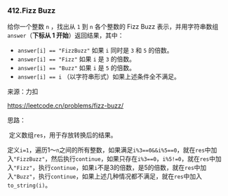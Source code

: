 ### 412.Fizz Buzz

给你一个整数 `n` ，找出从 `1` 到 `n` 各个整数的 Fizz Buzz 表示，并用字符串数组 `answer`（**下标从 1 开始**）返回结果，其中：

- `answer[i] == "FizzBuzz"` 如果 `i` 同时是 `3` 和 `5` 的倍数。
- `answer[i] == "Fizz"` 如果 `i` 是 `3` 的倍数。
- `answer[i] == "Buzz"` 如果 `i` 是 `5` 的倍数。
- `answer[i] == i` （以字符串形式）如果上述条件全不满足。



来源：力扣

https://leetcode.cn/problems/fizz-buzz/



思路：

​		定义数组`res`，用于存放转换后的结果。

​		定义`i=1`，遍历1～`n`之间的所有整数，如果满足`i%3==0&&i%5==0`，就在`res`中加入`"FizzBuzz"`，然后执行`continue`，如果只存在`i%3==0`，`i%5!=0`，就在`res`中加入`"Fizz"`，执行`continue`，如果`i`不是3的倍数，是5的倍数，就在`res`中加入`"Buzz"`，执行`continue`，如果上述几种情况都不满足，就在`res`中加入`to_string(i)`。